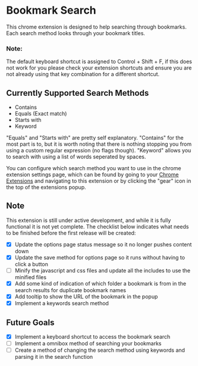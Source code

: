 # Bookmark Search

This chrome extension is designed to help searching through bookmarks. Each search method looks through your bookmark titles.

### Note: 
The default keyboard shortcut is assigned to Control + Shift + F, if this does not work for you please check your extension shortcuts and 
ensure you are not already using that key combination for a different shortcut.

## Currently Supported Search Methods
- Contains
- Equals (Exact match)
- Starts with
- Keyword

"Equals" and "Starts with" are pretty self explanatory. "Contains" for the most part is to, but it is worth noting that there is nothing stopping you from using a custom regular expression (no flags though). "Keyword" allows you to search with using a list of words seperated by spaces.

You can configure which search method you want to use in the chrome extension settings page, which can be found by going to your [Chrome Extensions](chrome://extensions) and navigating to this extension or by clicking the "gear" icon in the top of the extensions popup.

## Note
This extension is still under active development, and while it is fully functional it is not yet complete. The checklist below indicates what needs to be finished before the first release will be created:
- [x] Update the options page status message so it no longer pushes content down
- [x] Update the save method for options page so it runs without having to click a button
- [ ] Minify the javascript and css files and update all the includes to use the minified files
- [x] Add some kind of indication of which folder a bookmark is from in the search results for duplicate bookmark names
- [x] Add tooltip to show the URL of the bookmark in the popup
- [x] Implement a keywords search method

## Future Goals
- [x] Implement a keyboard shortcut to access the bookmark search
- [ ] Implement a omnibox method of searching your bookmarks
- [ ] Create a method of changing the search method using keywords and parsing it in the search function